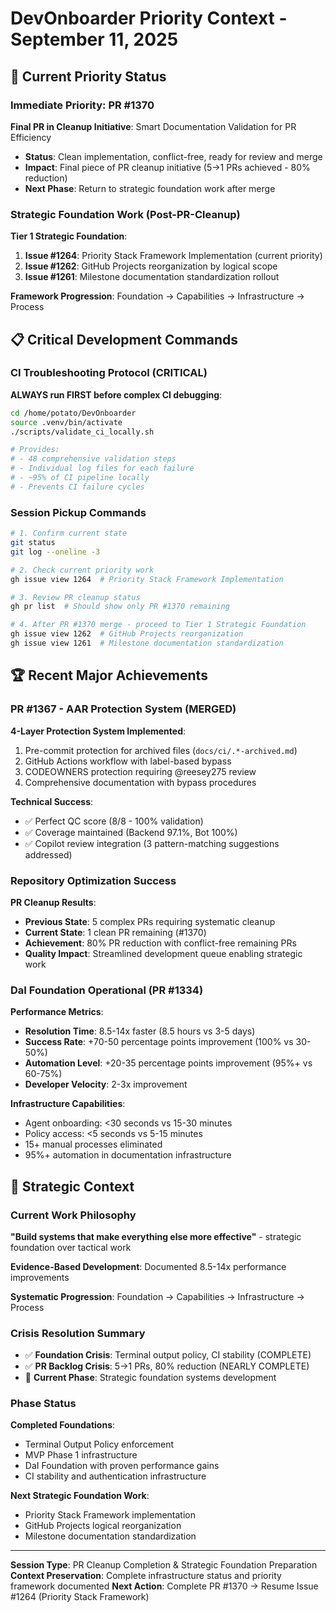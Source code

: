 # DevOnboarder Priority Context - September 11, 2025

## 🎯 **Current Priority Status**

### **Immediate Priority: PR #1370**

**Final PR in Cleanup Initiative**: Smart Documentation Validation for PR Efficiency

- **Status**: Clean implementation, conflict-free, ready for review and merge
- **Impact**: Final piece of PR cleanup initiative (5→1 PRs achieved - 80% reduction)
- **Next Phase**: Return to strategic foundation work after merge

### **Strategic Foundation Work (Post-PR-Cleanup)**

**Tier 1 Strategic Foundation**:

1. **Issue #1264**: Priority Stack Framework Implementation (current priority)
2. **Issue #1262**: GitHub Projects reorganization by logical scope
3. **Issue #1261**: Milestone documentation standardization rollout

**Framework Progression**: Foundation → Capabilities → Infrastructure → Process

## 📋 **Critical Development Commands**

### **CI Troubleshooting Protocol (CRITICAL)**

**ALWAYS run FIRST before complex CI debugging**:

```bash
cd /home/potato/DevOnboarder
source .venv/bin/activate
./scripts/validate_ci_locally.sh

# Provides:
# - 48 comprehensive validation steps
# - Individual log files for each failure
# - ~95% of CI pipeline locally
# - Prevents CI failure cycles
```

### **Session Pickup Commands**

```bash
# 1. Confirm current state
git status
git log --oneline -3

# 2. Check current priority work
gh issue view 1264  # Priority Stack Framework Implementation

# 3. Review PR cleanup status
gh pr list  # Should show only PR #1370 remaining

# 4. After PR #1370 merge - proceed to Tier 1 Strategic Foundation
gh issue view 1262  # GitHub Projects reorganization
gh issue view 1261  # Milestone documentation standardization
```

## 🏆 **Recent Major Achievements**

### **PR #1367 - AAR Protection System (MERGED)**

**4-Layer Protection System Implemented**:

1. Pre-commit protection for archived files (`docs/ci/.*-archived.md`)
2. GitHub Actions workflow with label-based bypass
3. CODEOWNERS protection requiring @reesey275 review
4. Comprehensive documentation with bypass procedures

**Technical Success**:

- ✅ Perfect QC score (8/8 - 100% validation)
- ✅ Coverage maintained (Backend 97.1%, Bot 100%)
- ✅ Copilot review integration (3 pattern-matching suggestions addressed)

### **Repository Optimization Success**

**PR Cleanup Results**:

- **Previous State**: 5 complex PRs requiring systematic cleanup
- **Current State**: 1 clean PR remaining (#1370)
- **Achievement**: 80% PR reduction with conflict-free remaining PRs
- **Quality Impact**: Streamlined development queue enabling strategic work

### **DaI Foundation Operational (PR #1334)**

**Performance Metrics**:

- **Resolution Time**: 8.5-14x faster (8.5 hours vs 3-5 days)
- **Success Rate**: +70-50 percentage points improvement (100% vs 30-50%)
- **Automation Level**: +20-35 percentage points improvement (95%+ vs 60-75%)
- **Developer Velocity**: 2-3x improvement

**Infrastructure Capabilities**:

- Agent onboarding: <30 seconds vs 15-30 minutes
- Policy access: <5 seconds vs 5-15 minutes
- 15+ manual processes eliminated
- 95%+ automation in documentation infrastructure

## 🎯 **Strategic Context**

### **Current Work Philosophy**

**"Build systems that make everything else more effective"** - strategic foundation over tactical work

**Evidence-Based Development**: Documented 8.5-14x performance improvements

**Systematic Progression**: Foundation → Capabilities → Infrastructure → Process

### **Crisis Resolution Summary**

- ✅ **Foundation Crisis**: Terminal output policy, CI stability (COMPLETE)
- ✅ **PR Backlog Crisis**: 5→1 PRs, 80% reduction (NEARLY COMPLETE)
- 🔄 **Current Phase**: Strategic foundation systems development

### **Phase Status**

**Completed Foundations**:

- Terminal Output Policy enforcement
- MVP Phase 1 infrastructure
- DaI Foundation with proven performance gains
- CI stability and authentication infrastructure

**Next Strategic Foundation Work**:

- Priority Stack Framework implementation
- GitHub Projects logical reorganization
- Milestone documentation standardization

---

**Session Type**: PR Cleanup Completion & Strategic Foundation Preparation
**Context Preservation**: Complete infrastructure status and priority framework documented
**Next Action**: Complete PR #1370 → Resume Issue #1264 (Priority Stack Framework)
